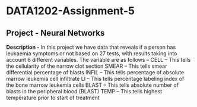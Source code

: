 # DATA1202-Assignment-5
## Project - Neural Networks
**Description -** In this project we have data that reveals if a person has leukaemia symptoms or not based on 27 tests, with results taking into account 6 different variables. The variable are as follows – 
	CELL – This tells the cellularity of the narrow clot section 
	SMEAR – This tells smear differential percentage of blasts 
	INFIL – This tells percentage of absolute marrow leukemia cell infiltrate 
	LI – This tells percentage labeling index of the bone marrow leukemia cells 
	BLAST – This tells absolute number of blasts in the peripheral blood (BLAST)
	TEMP – This tells highest temperature prior to start of treatment
